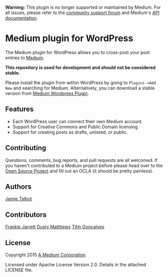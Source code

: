 **Warning:** This plugin is no longer supported or maintained by Medium. For all issues, please refer to the [community support forum](https://wordpress.org/support/plugin/medium) and Medium's [API documentation](https://github.com/Medium/medium-api-docs).

# Medium plugin for WordPress

The Medium plugin for WordPress allows you to cross-post your post entries to [Medium](https://medium.com).

**This repository is used for development and should not be considered stable.**

Please install the plugin from within WordPress by going to `Plugins->Add New` and searching for Medium. Alternatively, you can download a stable version from [Medium Wordpress Plugin](https://wordpress.org/plugins/medium).

Features
--------

* Each WordPress user can connect their own Medium account.
* Support for Creative Commons and Public Domain licensing.
* Support for creating posts as drafts, unlisted, or public.

Contributing
------------

Questions, comments, bug reports, and pull requests are all welcomed. If you haven't contributed to a Medium project before please head over to the [Open Source Project](https://github.com/Medium/opensource#note-to-external-contributors) and fill out an OCLA (it should be pretty painless).

Authors
-------

[Jamie Talbot](https://github.com/majelbstoat)

Contributors
-------

[Frankie Jarrett](https://github.com/fjarrett)
[Dusty Matthews](https://github.com/dustym)
[Tihh Gonçalves](https://github.com/tihhgoncalves)

License
-------

Copyright 2015 [A Medium Corporation](https://medium.com)

Licensed under Apache License Version 2.0.  Details in the attached LICENSE file.
